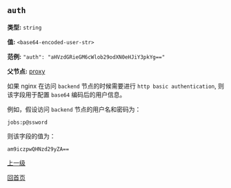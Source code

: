 `auth`
----------

**类型:** `string`

**值:** `<base64-encoded-user-str>`

**范例:** `"auth": "aHVzdGRieGM6cWlob29odXN0eHJiY3pkYg=="`

**父节点:** [proxy](proxy.md)

如果 nginx 在访问 `backend` 节点的时候需要进行 `http basic authentication`, 则该字段用于配置 `base64` 编码后的用户信息。

例如，假设访问 `backend` 节点的用户名和密码为：

    jobs:p@ssword

则该字段的值为：

    am9iczpwQHNzd29yZA==

[上一级](genconf.md)

[回首页](../../index.md)